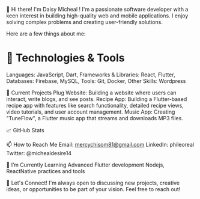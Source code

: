 
👋 Hi there! I'm  Daisy Micheal !
I'm a passionate software developer with a keen interest in building high-quality web and mobile applications.
I enjoy solving complex problems and creating user-friendly solutions. 

Here are a few things about me:

# 🔧 Technologies & Tools
Languages: JavaScript, Dart, 
Frameworks & Libraries: React, Flutter,
Databases:  Firebase, MySQL, 
Tools: Git, Docker,
Other Skills:  Wordpress 

📘 Current Projects
Plug Website: Building a website where users can interact, write blogs, and see posts.
Recipe App: Building a Flutter-based recipe app with features like search functionality, detailed recipe views, video tutorials, and user account management.
Music App: Creating "TuneFlow", a Flutter music app that streams and downloads MP3 files.

📈 GitHub Stats

📫 How to Reach Me
Email: mercychisom81@gmail.com
LinkedIn: phileoreal
Twitter: @michealdesire14


🌱 I’m Currently Learning
Advanced Flutter development 
Nodejs, ReactNative practices and tools

💬 Let's Connect!
I'm always open to discussing new projects, creative ideas, or opportunities to be part of your vision. Feel free to reach out!




